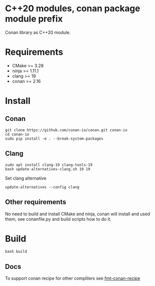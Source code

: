 # C++20 modules, conan package module prefix

Conan library as C++20 module.

# Requirements

* CMake >= 3.28
* ninja >= 1.11.1
* clang >= 19
* conan >= 2.16

# Install

## Conan

    git clone https://github.com/conan-io/conan.git conan-io
    cd conan-io
    sudo pip install -e . --break-system-packages

## Clang

    sudo apt install clang-19 clang-tools-19
    bash update-alternatives-clang.sh 19 19

Set clang alternative

    update-alternatives --config clang

## Other requirements

No need to build and install CMake and ninja, conan will install and used them, see conanfile.py and build scripts how to do it.

# Build

    bash build


## Docs

To support conan recipe for other complilers see [fmt-conan-recipe](https://github.com/jcar87/cxx-module-packaging/blob/main/experiments/02-bmi-packaging/fmt-recipe/conanfile.py)
